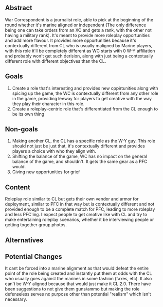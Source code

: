 ## Abstract

War Correspondent is a journalist role, able to pick at the beginning of the round whether it's marine aligned or independent (The only difference being one can take orders from an XO and gets a rank, with the other not having a military rank). It's meant to provide more roleplay opportunities and add more flavour. It provides more opportunities because it's contextually different from CL who is usually maligned by Marine players, with this role it'll be completely different as WC starts with 0 W-Y affiliation and probably won't get such derision, along with just being a contextually different role with different objectives than the CL. 

## Goals

1. Create a role that's interesting and provides new oppirtunities along with spicing up the game, the WC is contextually different from any other role in the game, providing leeway for players to get creative with the way they play their character in this role.
2. Create a roleplay-centric role that's differentiated from the CL enough to be its own thing

## Non-goals

1. Making another CL, the CL has a specific role as the W-Y guy. This role should not just be just that, it's contextually different and provides players a choice with who they align with.
2. Shifting the balance of the game, WC has no impact on the general balance of the game, and shouldn't. It gets the same gear as a PFC would.
3. Giving new opportunities for grief

## Content

Roleplay role similar to CL but gets their own vendor and armor for deployment, similar to PFC in that way but is contextually different and not provided enough to be a complete match for PFC, leading to more roleplay and less PFC'ing. I expect people to get creative like with CL and try to make entertaining roleplay scenarios, whether it be interviewing people or getting together group photos.

## Alternatives

## Potential Changes
It cant be forced into a marine alignment as that would defeat the entire point of the role being created and instantly put them at odds with the CL who usually goes against the marines in some fashion (faxes, etc). It also can't be W-Y aligned because that would just make it CL 2.0. There have been suggestions to not give them guns/ammo but making the role defenseless serves no purpose other than potential "realism" which isn't necessary.

